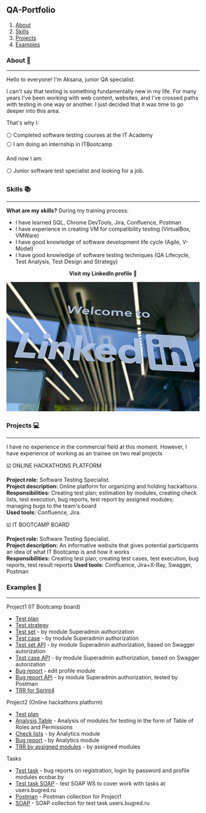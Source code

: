 ## QA-Portfolio
1. [About](#about)
2. [Skills](#skills)
3. [Projects](#projects)
4. [Examples](#examples)
   
### About 🔎
***
Hello to everyone! I'm Aksana, junior QA specialist.

I can't say that testing is something fundamentally new in my life. For many years I've been working with web content, websites, and I've crossed paths with testing in one way or another. I just decided that it was time to go deeper into this area.

That's why I: 

⚪ Completed software testing courses at the IT Academy \
⚪ I am doing an internship in ITBootcamp

And now I am: 

⚪ Junior software test specialist and looking for a job.

### Skills 📚
***
**What are my skills?** During my training process:

- I have learned SQL, Chrome DevTools, Jira, Confluence, Postman
- I have experience in creating VM for compatibility testing (VirtualBox, VMWare)
- I have good knowledge of software development life cycle (Agile, V-Model)
- I have good knowledge of software testing techniques (QA Lifecycle, Test Analysis, Test Design and Strategy)

**<p align="center">Visit my LinkedIn profile 🔗 </p>** 

<p align="center">
<a href="https://www.linkedin.com/in/aksana-kolesen-992807271" target="_blank">
<img width="600px" src="https://github.com/Oxim-a/QA-Portfolio/blob/main/Image.jpg">
</a>
</p>

### Projects 💻
***
I have no experience in the commercial field at this moment. However, I have experience of working as an trainee on two real projects

☑️ ONLINE HACKATHONS PLATFORM 

**Project role:** Software Testing Specialist. \
**Project description:** Online platform for organizing and holding hackathons.  \
**Responsibilities:** Creating test plan; estimation by modules, creating check lists, test execution, bug reports, test report by assigned modules; managing bugs to the team's board \
**Used tools:** Confluence, Jira. 

☑️ IT BOOTCAMP BOARD 

**Project role:** Software Testing Specialist. \
**Project description:** An informative website that gives potential participants an idea of what IT Bootcamp is and how it works \
**Responsibilities:** Creating test plan; creating test cases, test execution, bug reports, test result reports
**Used tools:** Confluence, Jira+X-Ray, Swagger, Postman

### Examples 📰
***
Project1 (IT Bootcamp board)
- [Test plan](https://drive.google.com/file/d/14wHycmQVW0dkUUvZ7p1AwWidN4FUVaMw/view?usp=sharing)
- [Test strategy](https://drive.google.com/file/d/1HjZx3APpK95e-hp5pRCWatQp6Svjn5ku/view?usp=drive_link)
- [Test set](https://drive.google.com/file/d/1-hE2qAlJf-Zt01moknwNLLEl9l1qYW2d/view?usp=sharing) - by module Superadmin authorization
- [Test case](https://drive.google.com/file/d/19qW7bDgd8yITBeqaX2cYac-hCSbUL7kN/view?usp=drive_link) - by module Superadmin authorization
- [Test set API](https://drive.google.com/file/d/1P5FKARFhYFz4K57LlVY7B3kWGBKzxjWY/view?usp=drive_link) - by module Superadmin authorization, based on Swagger autorization
- [Test case API](https://drive.google.com/file/d/1vadF-RcXuppkDxmNu04FzqFKIdIUR55t/view?usp=drive_link) - by module Superadmin authorization, based on Swagger autorization
- [Bug report](https://drive.google.com/file/d/10lJtfHb0MehgGJ0Dp2Mlf5el7JI8kvEF/view?usp=drive_link) - edit profile module
- [Bug report API](https://drive.google.com/file/d/1jE0UX_X4ydOPujuunzzmLMoZY3EYd2K7/view?usp=drive_link) - by module Superadmin authorization, tested by Postman
- [TRR for Sprint4](https://drive.google.com/file/d/1Vow1KEFuuqpOPShNQDsYkIE5GBKTF86z/view?usp=drive_link)

Project2 (Online hackathons platform)

- [Test plan](https://drive.google.com/file/d/1ao2_wJOlQEo15NYxKuF9sw0ii27dgBuJ/view?usp=drive_link)
- [Analysis Table](https://drive.google.com/file/d/1j4NJFBhBBWbKsbtcOySlexYOp7AuL6xG/view?usp=drive_link) - Analysis of modules for testing in the form of Table of Roles and Permissions
- [Check lists](https://drive.google.com/file/d/1PO5dkmMZbtsJm50K2kC67VhHGt3T36BD/view?usp=drive_link) - by Analytics module
- [Bug report](https://drive.google.com/file/d/1byjDGchj5NE-7QlJA4FyFQMy2SkAKUwq/view?usp=drive_link) - by Analytics module
- [TRR by assigned modules](https://drive.google.com/file/d/1-7C5EEIreSkOoIbcuR8gStj1ehWXs9Mz/view?usp=drive_link) - by assigned modules

Tasks
- [Test task](https://docs.google.com/spreadsheets/d/1mH3ovOy90-pZUXX3EOcY6QUHL_2vyD3Od0lbJ7JXX-o/edit?usp=sharing) - bug reports on registration, login by password and profile modules ecobar.by
- [Test task SOAP](https://docs.google.com/spreadsheets/d/15nD5YAAWkoiCeBSZIrubA4bGhe34jaRe/edit?usp=sharing&ouid=104832572479807044288&rtpof=true&sd=true) - test SOAP WS to cover work with tasks at users.bugred.ru
- [Postman](https://drive.google.com/file/d/16itUBAdBbYG7KZd9rS-DAYfQY4wDwqaJ/view?usp=drive_link) - Postman collection for Project1
- [SOAP](https://drive.google.com/file/d/1LSf5icY5qxMPybuNhz3j0AYB6l0AbMjZ/view?usp=drive_link) -  SOAP collection for test task users.bugred.ru





